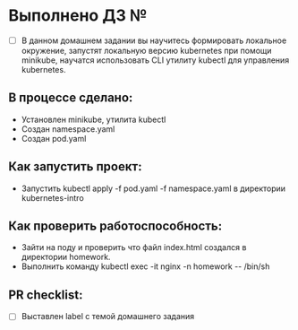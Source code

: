 # Выполнено ДЗ №

 - [ ] В данном домашнем задании вы научитесь формировать локальное окружение, запустят локальную версию kubernetes при помощи minikube, научатся использовать CLI утилиту kubectl для управления kubernetes.

## В процессе сделано:
 - Установлен minikube, утилита   kubectl
 - Создан namespace.yaml
 - Создан pod.yaml

## Как запустить проект:
 - Запустить kubectl apply -f pod.yaml -f namespace.yaml в директории kubernetes-intro


## Как проверить работоспособность:
 - Зайти на поду и проверить что файл index.html создался в директории homework. 
 - Выполнить команду kubectl exec -it nginx -n homework -- /bin/sh 

## PR checklist:
 - [ ] Выставлен label с темой домашнего задания

